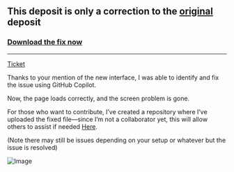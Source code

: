 ## This deposit is only a correction to the [original](https://github.com/TheNetsky/Microsoft-Rewards-Script) deposit

### [Download the fix now](https://github.com/LightZirconite/msn-rw/blob/main/Browser.ts)

--------------------------------------------------------------------------------------------------------------------------------------------------------

[Ticket](https://github.com/TheNetsky/Microsoft-Rewards-Script/issues/275)

Thanks to your mention of the new interface, I was able to identify and fix the issue using GitHub Copilot.

Now, the page loads correctly, and the screen problem is gone.

For those who want to contribute, I’ve created a repository where I’ve uploaded the fixed file—since I’m not a collaborator yet, this will allow others to assist if needed [Here](https://github.com/LightZirconite/msn-rw/blob/main/Browser.ts).

(Note there may still be issues depending on your setup or whatever but the issue is resolved)

![Image](https://github.com/user-attachments/assets/3f012a84-1518-4c9e-ae49-6c53abf2236e)
